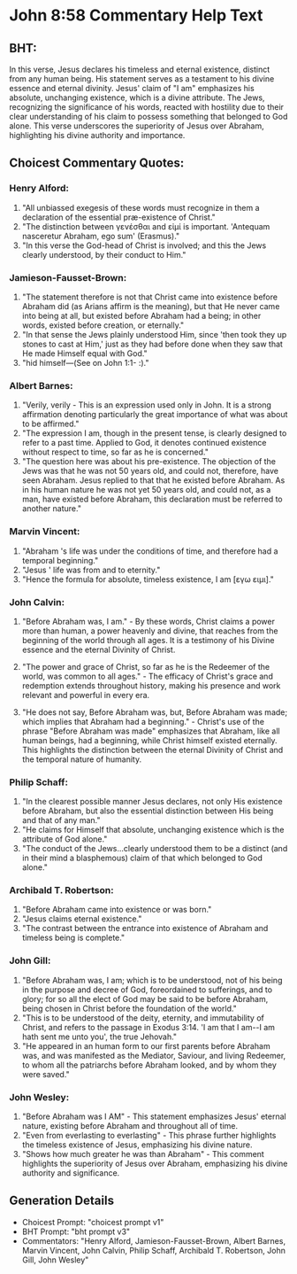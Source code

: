 # John 8:58 Commentary Help Text

## BHT:
In this verse, Jesus declares his timeless and eternal existence, distinct from any human being. His statement serves as a testament to his divine essence and eternal divinity. Jesus' claim of "I am" emphasizes his absolute, unchanging existence, which is a divine attribute. The Jews, recognizing the significance of his words, reacted with hostility due to their clear understanding of his claim to possess something that belonged to God alone. This verse underscores the superiority of Jesus over Abraham, highlighting his divine authority and importance.

## Choicest Commentary Quotes:
### Henry Alford:
1. "All unbiassed exegesis of these words must recognize in them a declaration of the essential præ-existence of Christ."
2. "The distinction between γενέσθαι and εἰμί is important. 'Antequam nasceretur Abraham, ego sum' (Erasmus)."
3. "In this verse the God-head of Christ is involved; and this the Jews clearly understood, by their conduct to Him."

### Jamieson-Fausset-Brown:
1. "The statement therefore is not that Christ came into existence before Abraham did (as Arians affirm is the meaning), but that He never came into being at all, but existed before Abraham had a being; in other words, existed before creation, or eternally."
2. "In that sense the Jews plainly understood Him, since 'then took they up stones to cast at Him,' just as they had before done when they saw that He made Himself equal with God."
3. "hid himself—(See on John 1:1- :)."

### Albert Barnes:
1. "Verily, verily - This is an expression used only in John. It is a strong affirmation denoting particularly the great importance of what was about to be affirmed."
2. "The expression I am, though in the present tense, is clearly designed to refer to a past time. Applied to God, it denotes continued existence without respect to time, so far as he is concerned."
3. "The question here was about his pre-existence. The objection of the Jews was that he was not 50 years old, and could not, therefore, have seen Abraham. Jesus replied to that that he existed before Abraham. As in his human nature he was not yet 50 years old, and could not, as a man, have existed before Abraham, this declaration must be referred to another nature."

### Marvin Vincent:
1. "Abraham 's life was under the conditions of time, and therefore had a temporal beginning."
2. "Jesus ' life was from and to eternity."
3. "Hence the formula for absolute, timeless existence, I am [εγω ειμι]."

### John Calvin:
1. "Before Abraham was, I am." - By these words, Christ claims a power more than human, a power heavenly and divine, that reaches from the beginning of the world through all ages. It is a testimony of his Divine essence and the eternal Divinity of Christ.

2. "The power and grace of Christ, so far as he is the Redeemer of the world, was common to all ages." - The efficacy of Christ's grace and redemption extends throughout history, making his presence and work relevant and powerful in every era.

3. "He does not say, Before Abraham was, but, Before Abraham was made; which implies that Abraham had a beginning." - Christ's use of the phrase "Before Abraham was made" emphasizes that Abraham, like all human beings, had a beginning, while Christ himself existed eternally. This highlights the distinction between the eternal Divinity of Christ and the temporal nature of humanity.

### Philip Schaff:
1. "In the clearest possible manner Jesus declares, not only His existence before Abraham, but also the essential distinction between His being and that of any man."
2. "He claims for Himself that absolute, unchanging existence which is the attribute of God alone."
3. "The conduct of the Jews...clearly understood them to be a distinct (and in their mind a blasphemous) claim of that which belonged to God alone."

### Archibald T. Robertson:
1. "Before Abraham came into existence or was born."
2. "Jesus claims eternal existence."
3. "The contrast between the entrance into existence of Abraham and timeless being is complete."

### John Gill:
1. "Before Abraham was, I am; which is to be understood, not of his being in the purpose and decree of God, foreordained to sufferings, and to glory; for so all the elect of God may be said to be before Abraham, being chosen in Christ before the foundation of the world."
2. "This is to be understood of the deity, eternity, and immutability of Christ, and refers to the passage in Exodus 3:14. 'I am that I am--I am hath sent me unto you', the true Jehovah."
3. "He appeared in an human form to our first parents before Abraham was, and was manifested as the Mediator, Saviour, and living Redeemer, to whom all the patriarchs before Abraham looked, and by whom they were saved."

### John Wesley:
1. "Before Abraham was I AM" - This statement emphasizes Jesus' eternal nature, existing before Abraham and throughout all of time.
2. "Even from everlasting to everlasting" - This phrase further highlights the timeless existence of Jesus, emphasizing his divine nature.
3. "Shows how much greater he was than Abraham" - This comment highlights the superiority of Jesus over Abraham, emphasizing his divine authority and significance.


## Generation Details
- Choicest Prompt: "choicest prompt v1"
- BHT Prompt: "bht prompt v3"
- Commentators: "Henry Alford, Jamieson-Fausset-Brown, Albert Barnes, Marvin Vincent, John Calvin, Philip Schaff, Archibald T. Robertson, John Gill, John Wesley"
